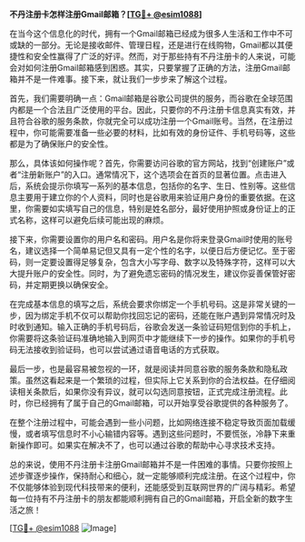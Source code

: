 **不丹注册卡怎样注册Gmail邮箱？[[TG💪+ @esim1088](https://t.me/s/esim1088)]**

在当今这个信息化的时代，拥有一个Gmail邮箱已经成为很多人生活和工作中不可或缺的一部分。无论是接收邮件、管理日程，还是进行在线购物，Gmail都以其便捷性和安全性赢得了广泛的好评。然而，对于那些持有不丹注册卡的人来说，可能会对如何注册Gmail邮箱感到困惑。其实，只要掌握了正确的方法，注册Gmail邮箱并不是一件难事。接下来，就让我们一步步来了解这个过程。

首先，我们需要明确一点：Gmail邮箱是谷歌公司提供的服务，而谷歌在全球范围内都是一个合法且广泛使用的平台。因此，只要你的不丹注册卡信息真实有效，并且符合谷歌的服务条款，你就完全可以成功注册一个Gmail账号。当然，在注册过程中，你可能需要准备一些必要的材料，比如有效的身份证件、手机号码等，这些都是为了确保账户的安全性。

那么，具体该如何操作呢？首先，你需要访问谷歌的官方网站，找到“创建账户”或者“注册新账户”的入口。通常情况下，这个选项会在首页的显著位置。点击进入后，系统会提示你填写一系列的基本信息，包括你的名字、生日、性别等。这些信息主要用于建立你的个人资料，同时也是谷歌用来验证用户身份的重要依据。在这里，你需要如实填写自己的信息，特别是姓名部分，最好使用护照或身份证上的正式名称，这样可以避免后续可能出现的麻烦。

接下来，你需要设置你的用户名和密码。用户名是你将来登录Gmail时使用的账号名，建议选择一个简单易记但又具有一定个性的名字，以便日后方便记忆。至于密码，则一定要设置得足够复杂，包含大小写字母、数字以及特殊字符，这样可以大大提升账户的安全性。同时，为了避免遗忘密码的情况发生，建议你妥善保管好密码，并定期更换以确保安全。

在完成基本信息的填写之后，系统会要求你绑定一个手机号码。这是非常关键的一步，因为绑定手机不仅可以帮助你找回忘记的密码，还能在账户遇到异常情况时及时收到通知。输入正确的手机号码后，谷歌会发送一条验证码短信到你的手机上，你需要将这条验证码准确地输入到网页中才能继续下一步的操作。如果你的手机号码无法接收到验证码，也可以尝试通过语音电话的方式获取。

最后一步，也是最容易被忽视的一环，就是阅读并同意谷歌的服务条款和隐私政策。虽然这看起来是一个繁琐的过程，但实际上它关系到你的合法权益。在仔细阅读相关条款后，如果你没有异议，就可以勾选同意按钮，正式完成注册流程。此时，你已经拥有了属于自己的Gmail邮箱，可以开始享受谷歌提供的各种服务了。

在整个注册过程中，可能会遇到一些小问题，比如网络连接不稳定导致页面加载缓慢，或者填写信息时不小心输错内容等。遇到这些问题时，不要慌张，冷静下来重新操作即可。如果实在解决不了，也可以通过谷歌的帮助中心寻求技术支持。

总的来说，使用不丹注册卡注册Gmail邮箱并不是一件困难的事情。只要你按照上述步骤逐步操作，保持耐心和细心，就一定能够顺利完成注册。在这个过程中，你不仅能够体验到现代科技带来的便利，还能感受到互联网世界的广阔与精彩。希望每一位持有不丹注册卡的朋友都能顺利拥有自己的Gmail邮箱，开启全新的数字生活之旅！

[[TG💪+ @esim1088](https://t.me/s/esim1088) ![Image](https://i.postimg.cc/4NQfJmqS/Snipaste-2025-05-13-00-14-12.png)]